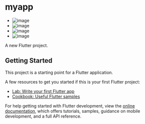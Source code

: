# myapp
- ![image](https://github.com/user-attachments/assets/e6890f71-d745-4ed2-af43-cb2440f012ac)
- ![image](https://github.com/user-attachments/assets/047a3b6a-e84c-452c-ab09-18bef9430abd)
- ![image](https://github.com/user-attachments/assets/d3491ae0-8eb1-4964-90e7-ff2debd143b0)
- ![image](https://github.com/user-attachments/assets/682e23a0-6c51-49f8-8177-ec94050237ce)




A new Flutter project.

## Getting Started

This project is a starting point for a Flutter application.

A few resources to get you started if this is your first Flutter project:

- [Lab: Write your first Flutter app](https://docs.flutter.dev/get-started/codelab)
- [Cookbook: Useful Flutter samples](https://docs.flutter.dev/cookbook)

For help getting started with Flutter development, view the
[online documentation](https://docs.flutter.dev/), which offers tutorials,
samples, guidance on mobile development, and a full API reference.
